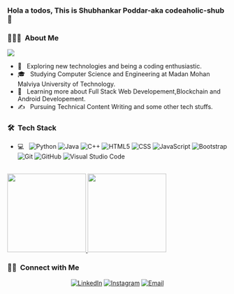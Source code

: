 ### Hola a todos, This is Shubhankar Poddar-aka codeaholic-shub👋 
 
<h3> 👨🏻‍💻 &nbsp;About Me </h3>  <img src="https://user-images.githubusercontent.com/48678280/88862734-4903af80-d201-11ea-968b-9c939d88a37c.gif">


- 🤔 &nbsp; Exploring new technologies and being a coding enthusiastic.
- 🎓 &nbsp; Studying Computer Science and Engineering at Madan Mohan Malviya University of Technology.
- 🌱 &nbsp; Learning more about Full Stack Web Developement,Blockchain and Android Developement.
- ✍️ &nbsp; Pursuing Technical Content Writing and some other tech stuffs.

<h3> 🛠 &nbsp;Tech Stack</h3>

- 💻 &nbsp;
  ![Python](https://img.shields.io/badge/-Python-333333?style=flat&logo=python)
  ![Java](https://img.shields.io/badge/-Java-333333?style=flat&logo=Java&logoColor=007396)
  ![C++](https://img.shields.io/badge/-C++-333333?style=flat&logo=C%2B%2B&logoColor=00599C)
  ![HTML5](https://img.shields.io/badge/-HTML5-333333?style=flat&logo=HTML5)
  ![CSS](https://img.shields.io/badge/-CSS-333333?style=flat&logo=CSS3&logoColor=1572B6)
  ![JavaScript](https://img.shields.io/badge/-JavaScript-333333?style=flat&logo=javascript)
  ![Bootstrap](https://img.shields.io/badge/-Bootstrap-333333?style=flat&logo=bootstrap&logoColor=563D7C)
  ![Git](https://img.shields.io/badge/-Git-333333?style=flat&logo=git)
  ![GitHub](https://img.shields.io/badge/-GitHub-333333?style=flat&logo=github)
  ![Visual Studio Code](https://img.shields.io/badge/-Visual%20Studio%20Code-333333?style=flat&logo=visual-studio-code&logoColor=007ACC)
<br/>

<a href="https://github.com/codeaholic-shub">
  <img height="180em" src="https://github-readme-stats.vercel.app/api?username=codeaholic-shub&theme=buefy&show_icons=true" />
  <img height="180em" src="https://github-readme-stats.vercel.app/api/top-langs/?username=codeaholic-shub&theme=buefy&layout=compact" />
</a>

<br/>

<h3> 🤝🏻 &nbsp;Connect with Me </h3>

<p align="center">
<a href="https://www.linkedin.com/in/shubhankar-poddar-b58684193/"><img alt="LinkedIn" src="https://img.shields.io/badge/LinkedIn-Shubhankar%20Poddar-blue?style=flat-square&logo=linkedin"></a>
<a href="https://www.instagram.com/_s_h_u_b_h_a_n_k_a_r/"><img alt="Instagram" src="https://img.shields.io/badge/Instagram-_s_h_u_b_h_a_n_k_a_r-blue?style=flat-square&logo=instagram"></a>
<a href="mailto:shubhankar.poddar789@gmail.com"><img alt="Email" src="https://img.shields.io/badge/Email-shubhankar.poddar789@gmail.com-blue?style=flat-square&logo=gmail"></a>
</p>
